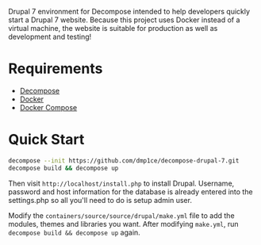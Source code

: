 Drupal 7 environment for Decompose intended to help developers quickly start a Drupal 7 website. Because this project uses Docker instead of a virtual machine, the website is suitable for production as well as development and testing!

# Requirements

- [Decompose](https://github.com/dmp1ce/decompose)
- [Docker](http://www.docker.com/)
- [Docker Compose](http://docs.docker.com/compose/)

# Quick Start

``` sh
decompose --init https://github.com/dmp1ce/decompose-drupal-7.git
decompose build && decompose up
```
Then visit `http://localhost/install.php` to install Drupal. Username, password and host information for the database is already entered into the settings.php so all you'll need to do is setup admin user.

Modify the `containers/source/source/drupal/make.yml` file to add the modules, themes and libraries you want. After modifying `make.yml`, run `decompose build && decompose up` again.
